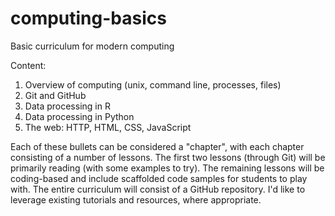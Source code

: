 # computing-basics
Basic curriculum for modern computing

Content:
1. Overview of computing (unix, command line, processes, files)
2. Git and GitHub
3. Data processing in R
4. Data processing in Python
5. The web: HTTP, HTML, CSS, JavaScript

Each of these bullets can be considered a "chapter", with each chapter consisting of a number of lessons. The first two lessons (through Git) will be primarily reading (with some examples to try). The remaining lessons will be coding-based and include scaffolded code samples for students to play with. The entire curriculum will consist of a GitHub repository. I'd like to leverage existing tutorials and resources, where appropriate.